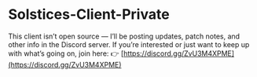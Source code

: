 # Solstices-Client-Private
This client isn’t open source — I’ll be posting updates, patch notes, and other info in the Discord server. If you’re interested or just want to keep up with what’s going on, join here: 👉 [https://discord.gg/ZvU3M4XPME](https://discord.gg/ZvU3M4XPME)
